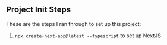 ## Project Init Steps

These are the steps I ran through to set up this project:

1. `npx create-next-app@latest --typescript` to set up NextJS
